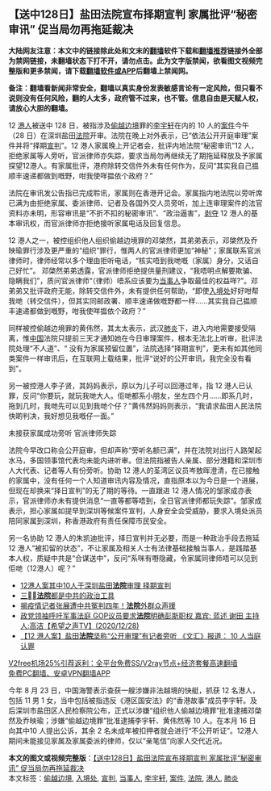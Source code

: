 <h2>【送中128日】盐田法院宣布择期宣判 家属批评“秘密审讯” 促当局勿再拖延裁决</h2> <p class="notice"><b>大陆网友注意：本文中的链接除此处和文末的<a href="https://github.com/bannedbook/fanqiang" >翻墙</a>软件下载和<a href="https://github.com/killgcd/justmysocks/blob/master/README.md">翻墙推荐</a>链接外全部为禁网链接，未翻墙状态下打不开，请勿点击。此为文字版禁闻，欲看图文视频完整版和更多禁闻，请下载<a href="https://github.com/bannedbook/fanqiang">翻墙软件或APP</a>后翻墙上禁闻网。</p><p>备注：翻墙看新闻非常安全，翻墙以真实身份发表敏感言论有一定风险，但只看不说则没有任何风险，翻的人太多，政府管不过来，也不管。信息自由是天赋人权，请放心大胆的翻墙。</b></p>  <div class="entry">  <p>12 <a href="https://www.bannedbook.org/bnews/tag/%e6%b8%af%e4%ba%ba/" class="st_tag internal_tag" rel="tag" title="标签 港人 下的日志">港人</a>被送中 128 日，被指涉及<a href="https://www.bannedbook.org/bnews/tag/%E5%81%B7%E8%B6%8A%E8%BE%B9%E5%A2%83/" class="st_tag internal_tag" rel="tag" title="标签 偷越边境 下的日志">偷越边境</a>罪的<a href="https://www.bannedbook.org/bnews/tag/%E6%9D%8E%E5%AE%87%E8%BD%A9/" class="st_tag internal_tag" rel="tag" title="标签 李宇轩 下的日志">李宇轩</a>在内的 10 人的<a href="https://www.bannedbook.org/bnews/tag/%E6%A1%88%E4%BB%B6/" class="st_tag internal_tag" rel="tag" title="标签 案件 下的日志">案件</a>今午（28 日）在深圳盐田<a href="https://www.bannedbook.org/bnews/tag/%e6%b3%95%e9%99%a2/" class="st_tag internal_tag" rel="tag" title="标签 法院 下的日志">法院</a>开审。法院在晚上对外表示，已“依法公开开庭审理”案件并将“择期<a href="https://www.bannedbook.org/bnews/tag/%E5%AE%A3%E5%88%A4/" class="st_tag internal_tag" rel="tag" title="标签 宣判 下的日志">宣判</a>”。12 港人家属晚上开记者会，批评内地法院“秘密审讯”12 人，拒绝家属等人旁听，官派律师亦失踪，要求当局勿再继续无了期拖延释放及予家属探望12港人。有家属批评，港府除转交信件外未有任何作为，反问“其实我自己揾顺丰速递都做到嘅野，咁我使咩揾依个政府？”</p> <p>法院在审讯发公告指已完成聆讯，家属则在香港开记会。家属指内地法院以旁听席已满为由拒绝家属、委派律师、记者及各国外交人员旁听，加上连审理案件的法官资料亦未明，形容审讯是“不折不扣的秘密审讯”、“政治逼害”，<span class='wp_keywordlink'><a href="https://www.bannedbook.org/forum2/topic21.html" title="《剥夺》 黄建民 著" target="_blank">剥夺</a></span> 12 港人的基本审讯权，而官派律师亦拒绝接听家属电话及回复信息。</p>  <p>12 港人之一，被控组织他人组织偷越边境罪的邓棨然，其弟弟表示，邓棨然及乔映瑜罪行涉及更严重的“组织”罪行，惟两人的官派律师更加“神秘”；家属联系官派律师时，律师经常以多个理由拒听电话，“核实唔到我哋嘅（家属）身分，又话自己好忙”。 邓棨然弟弟透露，官派律师拒绝提供量刑建议，“我唔明点解要欺骗、隐瞒我们”，质问官派律师“（律师）唔系应该要为<a href="https://www.bannedbook.org/bnews/tag/%E5%BD%93%E4%BA%8B%E4%BA%BA/" class="st_tag internal_tag" rel="tag" title="标签 当事人 下的日志">当事人</a>争取最佳的权益咩?”。邓弟弟又批评政府无能，除转交信件外，未有提供任何帮助，“即使<a href="https://www.bannedbook.org/bnews/tag/%E5%85%A5%E5%A2%83%E5%A4%84/" class="st_tag internal_tag" rel="tag" title="标签 入境处 下的日志">入境处</a>好好咁帮我哋（转交信件），但其实同邮政署、顺丰速递做嘅野都一样……其实我自己揾顺丰速递都做到嘅野，咁我使咩揾依个政府？”</p> <p>同样被控偷越边境罪的黄伟然，其太太表示，武汉<a href="https://www.bannedbook.org/bnews/tag/%e8%82%ba%e7%82%8e/" class="st_tag internal_tag" rel="tag" title="标签 肺炎 下的日志">肺炎</a>下，进入内地需要接受隔离，惟<span class='wp_keywordlink_affiliate'><a href="https://www.bannedbook.org/" title="中国" target="_blank">中国</a></span>法院只提前三天才通知她在今日审理案件，根本无法北上听审，批评法院处理“不人道”、“ 没有为家属预留位置”，法院选择“择期宣判”，更未有如其他同类案件一样审讯后，在互联网上载结果，批评“说好的公开审讯，我完全没有看到”。</p>  <p>另一被控港人李子贤，其妈妈表示，原以为儿子可以回港过年，指 12 港人已认罪，反问“你要玩，就玩我哋大人。佢哋都系小朋友，坐左四个月……即系几时，拖到几时，我哋先可以见到我哋个仔？”黄伟然妈妈则表示，“我请求盐田人民法院快啲判决，我好想见我嘅仔一面。”</p> <p>未接获家属成功旁听 官派律师失踪</p>  <p>法院今早改口称会公开庭审，但却声称“旁听名额已满”，并在法院对出行人路架起水马，多国领事馆代表均未能内进听审。但法院指被告人亲属、部分港籍和深圳市人大代表、记者等人有份旁听。协助 12 港人的荃湾区议员岑敖晖澄清，在已接触的家属中，没有任何一个人知道审讯内容及情况，直指原本以为今日是一个进展，但现在却换来“择日宣判”的无了期的等待。一直跟进 12 港人情况的邹家成亦表示，官派律师亦未有提供消息“一直等都等唔到，全日官派律师都玩失踪”。邹家成表示，担心家属如提早到深圳等候案件宣判，人身安全会受威胁，要求入境处派员陪同家属到深圳，称香港政府有责任保障市民安全。</p> <p>另一名协助 12 港人的朱凯迪批评，择日宣判并无必要，而是一种政治手段去拖延 12 港人“被扣留的状态”，不让家属及相关人士有法律基础接触当事人，是践踏基本人权，质疑中共是“合谋送中”，反问“系咪有嘢隐藏，令家属同律师唔可以见到佢哋（12港人）呢？”</p>  <ul class='op-related-articles' title='相关阅读'> <li><a href='https://www.bannedbook.org/bnews/baitai/20201229/1457043.html' target='_blank'>12港人案其中10人于深圳盐田<b>法院</b>审理 择期宣判</a></li> <li><a href='https://www.bannedbook.org/bnews/baitai/20201229/1457012.html' target='_blank'>三<b>法院</b>都是中共的政治工具</a></li> <li><a href='https://www.bannedbook.org/bnews/taiwannews/20201229/1456975.html' target='_blank'>揭疫情记者张展遭中共冤判四年！<b>法院</b>外群众声援</a></li> <li><a href='https://www.bannedbook.org/bnews/cbnews/20201229/1456921.html' target='_blank'>政党领袖呼吁军事法庭   GOP议员要求<b>法院</b>明确彭斯职权  嘉宾: 蓝述 谢田  主持人:高洁【希望之声TV】(2020/12/28)</a></li> <li><a href='https://www.bannedbook.org/bnews/comments/20201229/1456736.html' target='_blank'>【12 港人案】盐田<b>法院</b>坚称“公开审理”有记者旁听 《文汇》报道： 10 人当庭认罪</a></li> </ul> <p class="texttj"> <a href="https://www.bannedbook.org/forum23/topic22702.html" target="_blank">V2free机场25%引荐返利：全平台免费SS/V2ray节点+经济套餐高速翻墙</a><br/> <a href="https://github.com/bannedbook/fanqiang/wiki/%E7%A6%81%E9%97%BB%E7%BD%91%E5%AE%89%E5%8D%93%E7%BF%BB%E5%A2%99%E6%96%B0%E9%97%BBAPP" target="_blank">免费PC翻墙、安卓VPN翻墙APP</a></p><p>今年 8 月 23 日，中国海警表示查获一艘涉嫌非法越境的快艇，抓获 12 名港人，包括 11 男 1 女，当中包括被指违反《港区国安法》的“香港故事”成员李宇轩。及后深圳市盐田区人民检察院公布，正式以涉嫌“组织他人偷越边境罪”批准逮捕邓棨然及乔映瑜；涉嫌“偷越边境罪”批准逮捕李宇轩、黄伟然等 10 人。在本月 16 日向其中10 人提出公诉，其余 2 名未成年被扣押者就会进行“不公开听证”。12港人期间未能接见家属及家属委派的律师，仅以“亲笔信”向家人交代近况。</p><a name='sharetosocial'></a>       <div><b>本文的图文或视频完整版</b>：<a href='https://www.bannedbook.org/bnews/comments/20201229/1457079.html'>【送中128日】盐田法院宣布择期宣判 家属批评“秘密审讯” 促当局勿再拖延裁决</a></div>  </div><!--END ENTRY--> <div class="postfooter"> <div>本文标签：<a href="https://www.bannedbook.org/bnews/tag/%E5%81%B7%E8%B6%8A%E8%BE%B9%E5%A2%83/" rel="tag">偷越边境</a>, <a href="https://www.bannedbook.org/bnews/tag/%E5%85%A5%E5%A2%83%E5%A4%84/" rel="tag">入境处</a>, <a href="https://www.bannedbook.org/bnews/tag/%E5%AE%A3%E5%88%A4/" rel="tag">宣判</a>, <a href="https://www.bannedbook.org/bnews/tag/%E5%BD%93%E4%BA%8B%E4%BA%BA/" rel="tag">当事人</a>, <a href="https://www.bannedbook.org/bnews/tag/%E6%9D%8E%E5%AE%87%E8%BD%A9/" rel="tag">李宇轩</a>, <a href="https://www.bannedbook.org/bnews/tag/%E6%A1%88%E4%BB%B6/" rel="tag">案件</a>, <a href="https://www.bannedbook.org/bnews/tag/%e6%b3%95%e9%99%a2/" rel="tag">法院</a>, <a href="https://www.bannedbook.org/bnews/tag/%e6%b8%af%e4%ba%ba/" rel="tag">港人</a>, <a href="https://www.bannedbook.org/bnews/tag/%e8%82%ba%e7%82%8e/" rel="tag">肺炎</a></div>  </div><!--END POSTFOOTER--> 